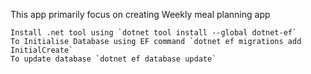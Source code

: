 This app primarily focus on creating Weekly meal planning app 

	Install .net tool using `dotnet tool install --global dotnet-ef`
	To Initialise Database using EF command `dotnet ef migrations add InitialCreate`
	To update database `dotnet ef database update`
